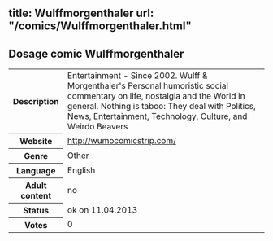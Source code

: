 title: Wulffmorgenthaler
url: "/comics/Wulffmorgenthaler.html"
---
Dosage comic Wulffmorgenthaler
-----------------------------------------

<table class="comicinfo">
<tr>
<th>Description</th><td>Entertainment - Since 2002. Wulff &amp; Morgenthaler's Personal humoristic social commentary on life, nostalgia and the World in general. Nothing is taboo: They deal with Politics, News, Entertainment, Technology, Culture, and Weirdo Beavers</td>
</tr>
<tr>
<th>Website</th><td><a href="http://wumocomicstrip.com/">http://wumocomicstrip.com/</a></td>
</tr>
<tr>
<th>Genre</th><td>Other</td>
</tr>
<tr>
<th>Language</th><td>English</td>
</tr>
<tr>
<th>Adult content</th><td>no</td>
</tr>
<tr>
<th>Status</th><td>ok on 11.04.2013</td>
</tr>
<tr>
<th>Votes</th><td>0</div></td>
</tr>
</table>
